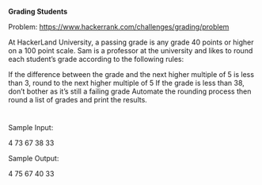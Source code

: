 **Grading Students**

Problem: https://www.hackerrank.com/challenges/grading/problem

At HackerLand University, a passing grade is any grade 40 points or higher on a 100 point scale. Sam is a professor at the university and likes to round each student’s grade according to the following rules:

If the difference between the grade and the next higher multiple of 5 is less than 3, round to the next higher multiple of 5
If the grade is less than 38, don’t bother as it’s still a failing grade
Automate the rounding process then round a list of grades and print the results.
#

Sample Input:

4
73
67
38
33

Sample Output:

4
75
67
40
33
